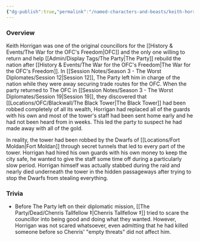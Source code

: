 ```yaml
---
{"dg-publish":true,"permalink":"/named-characters-and-beasts/keith-horrigan/","tags":["NPC"]}
---
```



### Overview 
Keith Horrigan was one of the original councillors for the [[History & Events/The War for the OFC's Freedom\|OFC]] and the only one willing to return and help [[Admin/Display Tags/The Party\|The Party]] rebuild the nation after [[History & Events/The War for the OFC's Freedom\|The War for the OFC's Freedom]]. In [[Session Notes/Season 3 - The Worst Diplomates/Session 12\|Session 12]], The Party left him in charge of the nation while they were away securing trade routes for the OFC. When the party returned to The OFC in [[Session Notes/Season 3 - The Worst Diplomates/Session 19\|Session 19]], they discovered that [[Locations/OFC/Blackwall/The Black Tower\|The Black Tower]] had been robbed completely of all its wealth, Horrigan had replaced all of the guards with his own and most of the tower's staff had been sent home early and he had not been heard from in weeks. This led the party to suspect he had made away with all of the gold. 

In reality, the tower had been robbed by the Dwarfs of [[Locations/Fort Moldan\|Fort Moldan]] through secret tunnels that led to every part of the tower. Horrigan had hired his own guards with his own money to keep the city safe, he wanted to give the staff some time off during a particularly slow period. Horrigan himself was actually stabbed during the raid and nearly died underneath the tower in the hidden passageways after trying to stop the Dwarfs from stealing everything.

### Trivia
- Before The Party left on their diplomatic mission, [[The Party/Dead/Chenris Tallfellow ‡\|Chenris Tallfellow ‡]] tried to scare the councillor into being good and doing what they wanted. However, Horrigan was not scared whatsoever, even admitting that he had killed someone before so Chenris' "empty threats" did not affect him.